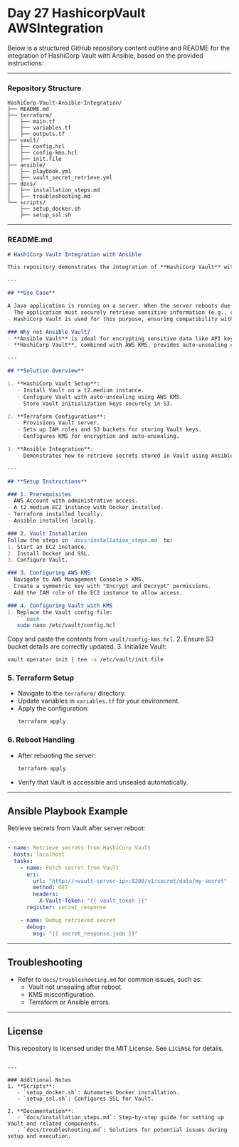 # Day 27 HashicorpVault AWSIntegration
Below is a structured GitHub repository content outline and README for the integration of HashiCorp Vault with Ansible, based on the provided instructions:

---

### Repository Structure

```plaintext
HashiCorp-Vault-Ansible-Integration/
├── README.md
├── terraform/
│   ├── main.tf
│   ├── variables.tf
│   ├── outputs.tf
├── vault/
│   ├── config.hcl
│   ├── config-kms.hcl
│   ├── init.file
├── ansible/
│   ├── playbook.yml
│   ├── vault_secret_retrieve.yml
├── docs/
│   ├── installation_steps.md
│   ├── troubleshooting.md
└── scripts/
    ├── setup_docker.sh
    ├── setup_ssl.sh
```

---

### **README.md**

```markdown
# HashiCorp Vault Integration with Ansible

This repository demonstrates the integration of **HashiCorp Vault** with **Ansible** for managing secrets in real-world scenarios, specifically focusing on environments where servers need to retrieve sensitive information after unexpected reboots. The solution leverages Terraform for provisioning, AWS KMS for auto-unsealing, and Docker to host Vault.

---

## **Use Case**

A Java application is running on a server. When the server reboots due to a disaster or maintenance:
- The application must securely retrieve sensitive information (e.g., credentials) from a centralized Key Management System (KMS).
- HashiCorp Vault is used for this purpose, ensuring compatibility with both on-premises and cloud environments.

### Why not Ansible Vault?
- **Ansible Vault** is ideal for encrypting sensitive data like API keys or database credentials within playbooks. However, it cannot autonomously retrieve secrets from another server when triggered by events like server reboots.
- **HashiCorp Vault**, combined with AWS KMS, provides auto-unsealing capabilities and centralized secret management.

---

## **Solution Overview**

1. **HashiCorp Vault Setup**:
   - Install Vault on a t2.medium instance.
   - Configure Vault with auto-unsealing using AWS KMS.
   - Store Vault initialization keys securely in S3.

2. **Terraform Configuration**:
   - Provisions Vault server.
   - Sets up IAM roles and S3 buckets for storing Vault keys.
   - Configures KMS for encryption and auto-unsealing.

3. **Ansible Integration**:
   - Demonstrates how to retrieve secrets stored in Vault using Ansible playbooks.

---

## **Setup Instructions**

### 1. Prerequisites
- AWS Account with administrative access.
- A t2.medium EC2 instance with Docker installed.
- Terraform installed locally.
- Ansible installed locally.

### 2. Vault Installation
Follow the steps in `docs/installation_steps.md` to:
1. Start an EC2 instance.
2. Install Docker and SSL.
3. Configure Vault.

### 3. Configuring AWS KMS
- Navigate to AWS Management Console > KMS.
- Create a symmetric key with "Encrypt and Decrypt" permissions.
- Add the IAM role of the EC2 instance to allow access.

### 4. Configuring Vault with KMS
1. Replace the Vault config file:
   ```bash
   sudo nano /etc/vault/config.hcl
   ```
   Copy and paste the contents from `vault/config-kms.hcl`.
2. Ensure S3 bucket details are correctly updated.
3. Initialize Vault:
   ```bash
   vault operator init | tee -a /etc/vault/init.file
   ```

### 5. Terraform Setup
- Navigate to the `terraform/` directory.
- Update variables in `variables.tf` for your environment.
- Apply the configuration:
  ```bash
  terraform apply
  ```

### 6. Reboot Handling
- After rebooting the server:
  ```bash
  terraform apply
  ```
- Verify that Vault is accessible and unsealed automatically.

---

## **Ansible Playbook Example**

Retrieve secrets from Vault after server reboot:
```yaml
---
- name: Retrieve secrets from HashiCorp Vault
  hosts: localhost
  tasks:
    - name: Fetch secret from Vault
      uri:
        url: "http://<vault-server-ip>:8200/v1/secret/data/my-secret"
        method: GET
        headers:
          X-Vault-Token: "{{ vault_token }}"
      register: secret_response

    - name: Debug retrieved secret
      debug:
        msg: "{{ secret_response.json }}"
```

---

## **Troubleshooting**
- Refer to `docs/troubleshooting.md` for common issues, such as:
  - Vault not unsealing after reboot.
  - KMS misconfiguration.
  - Terraform or Ansible errors.

---

## **License**
This repository is licensed under the MIT License. See `LICENSE` for details.
```

---

### Additional Notes
1. **Scripts**:
   - `setup_docker.sh`: Automates Docker installation.
   - `setup_ssl.sh`: Configures SSL for Vault.

2. **Documentation**:
   - `docs/installation_steps.md`: Step-by-step guide for setting up Vault and related components.
   - `docs/troubleshooting.md`: Solutions for potential issues during setup and execution.
